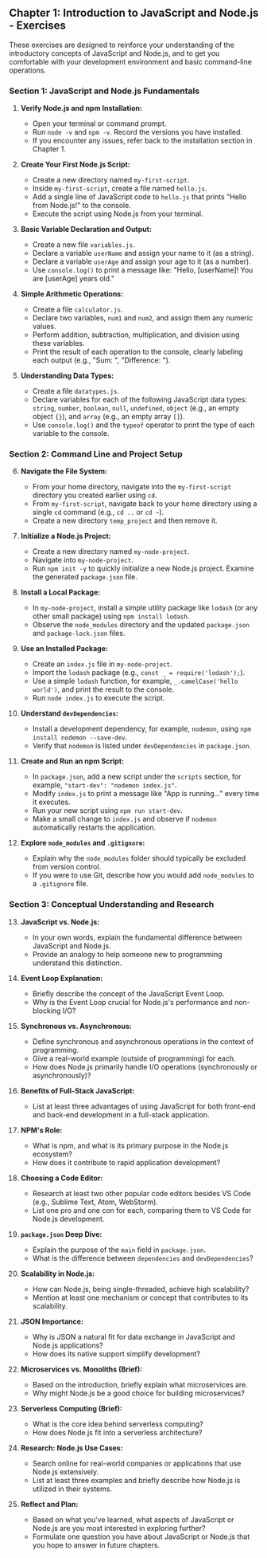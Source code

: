 ## Chapter 1: Introduction to JavaScript and Node.js - Exercises

These exercises are designed to reinforce your understanding of the
introductory concepts of JavaScript and Node.js, and to get you comfortable
with your development environment and basic command-line operations.

### Section 1: JavaScript and Node.js Fundamentals

1.  **Verify Node.js and npm Installation:**
    *   Open your terminal or command prompt.
    *   Run `node -v` and `npm -v`. Record the versions you have installed.
    *   If you encounter any issues, refer back to the installation section in
        Chapter 1.

2.  **Create Your First Node.js Script:**
    *   Create a new directory named `my-first-script`.
    *   Inside `my-first-script`, create a file named `hello.js`.
    *   Add a single line of JavaScript code to `hello.js` that prints "Hello
        from Node.js!" to the console.
    *   Execute the script using Node.js from your terminal.

3.  **Basic Variable Declaration and Output:**
    *   Create a new file `variables.js`.
    *   Declare a variable `userName` and assign your name to it (as a string).
    *   Declare a variable `userAge` and assign your age to it (as a number).
    *   Use `console.log()` to print a message like: "Hello, [userName]! You
        are [userAge] years old."

4.  **Simple Arithmetic Operations:**
    *   Create a file `calculator.js`.
    *   Declare two variables, `num1` and `num2`, and assign them any numeric
        values.
    *   Perform addition, subtraction, multiplication, and division using these
        variables.
    *   Print the result of each operation to the console, clearly labeling
        each output (e.g., "Sum: ", "Difference: ").

5.  **Understanding Data Types:**
    *   Create a file `datatypes.js`.
    *   Declare variables for each of the following JavaScript data types:
        `string`, `number`, `boolean`, `null`, `undefined`, `object` (e.g., an
        empty object `{}`), and `array` (e.g., an empty array `[]`).
    *   Use `console.log()` and the `typeof` operator to print the type of each
        variable to the console.

### Section 2: Command Line and Project Setup

6.  **Navigate the File System:**
    *   From your home directory, navigate into the `my-first-script` directory
        you created earlier using `cd`.
    *   From `my-first-script`, navigate back to your home directory using a
        single `cd` command (e.g., `cd ..` or `cd ~`).
    *   Create a new directory `temp_project` and then remove it.

7.  **Initialize a Node.js Project:**
    *   Create a new directory named `my-node-project`.
    *   Navigate into `my-node-project`.
    *   Run `npm init -y` to quickly initialize a new Node.js project. Examine
        the generated `package.json` file.

8.  **Install a Local Package:**
    *   In `my-node-project`, install a simple utility package like `lodash`
        (or any other small package) using `npm install lodash`.
    *   Observe the `node_modules` directory and the updated `package.json` and
        `package-lock.json` files.

9.  **Use an Installed Package:**
    *   Create an `index.js` file in `my-node-project`.
    *   Import the `lodash` package (e.g., `const _ = require('lodash');`).
    *   Use a simple `lodash` function, for example, `_.camelCase('hello
        world')`, and print the result to the console.
    *   Run `node index.js` to execute the script.

10. **Understand `devDependencies`:**
    *   Install a development dependency, for example, `nodemon`, using `npm
        install nodemon --save-dev`.
    *   Verify that `nodemon` is listed under `devDependencies` in
        `package.json`.

11. **Create and Run an npm Script:**
    *   In `package.json`, add a new script under the `scripts` section, for
        example, `"start-dev": "nodemon index.js"`.
    *   Modify `index.js` to print a message like "App is running..." every
        time it executes.
    *   Run your new script using `npm run start-dev`.
    *   Make a small change to `index.js` and observe if `nodemon`
        automatically restarts the application.

12. **Explore `node_modules` and `.gitignore`:**
    *   Explain why the `node_modules` folder should typically be excluded from
        version control.
    *   If you were to use Git, describe how you would add `node_modules` to a
        `.gitignore` file.

### Section 3: Conceptual Understanding and Research

13. **JavaScript vs. Node.js:**
    *   In your own words, explain the fundamental difference between
        JavaScript and Node.js.
    *   Provide an analogy to help someone new to programming understand this
        distinction.

14. **Event Loop Explanation:**
    *   Briefly describe the concept of the JavaScript Event Loop.
    *   Why is the Event Loop crucial for Node.js's performance and
        non-blocking I/O?

15. **Synchronous vs. Asynchronous:**
    *   Define synchronous and asynchronous operations in the context of
        programming.
    *   Give a real-world example (outside of programming) for each.
    *   How does Node.js primarily handle I/O operations (synchronously or
        asynchronously)?

16. **Benefits of Full-Stack JavaScript:**
    *   List at least three advantages of using JavaScript for both front-end
        and back-end development in a full-stack application.

17. **NPM's Role:**
    *   What is npm, and what is its primary purpose in the Node.js ecosystem?
    *   How does it contribute to rapid application development?

18. **Choosing a Code Editor:**
    *   Research at least two other popular code editors besides VS Code (e.g.,
        Sublime Text, Atom, WebStorm).
    *   List one pro and one con for each, comparing them to VS Code for
        Node.js development.

19. **`package.json` Deep Dive:**
    *   Explain the purpose of the `main` field in `package.json`.
    *   What is the difference between `dependencies` and `devDependencies`?

20. **Scalability in Node.js:**
    *   How can Node.js, being single-threaded, achieve high scalability?
    *   Mention at least one mechanism or concept that contributes to its
        scalability.

21. **JSON Importance:**
    *   Why is JSON a natural fit for data exchange in JavaScript and Node.js
        applications?
    *   How does its native support simplify development?

22. **Microservices vs. Monoliths (Brief):**
    *   Based on the introduction, briefly explain what microservices are.
    *   Why might Node.js be a good choice for building microservices?

23. **Serverless Computing (Brief):**
    *   What is the core idea behind serverless computing?
    *   How does Node.js fit into a serverless architecture?

24. **Research: Node.js Use Cases:**
    *   Search online for real-world companies or applications that use Node.js
        extensively.
    *   List at least three examples and briefly describe how Node.js is
        utilized in their systems.

25. **Reflect and Plan:**
    *   Based on what you've learned, what aspects of JavaScript or Node.js are
        you most interested in exploring further?
    *   Formulate one question you have about JavaScript or Node.js that you
        hope to answer in future chapters.

